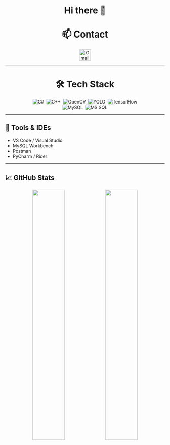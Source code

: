 <h1 align="center">Hi there 👋</h1>

<h1 align="center">📫 Contact</h1>
<p align="center">
  <a href="mailto:azbxabcd4@gmail.com">
    <img
      src="https://img.shields.io/badge/-Gmail-D14836?style=flat-square&logo=gmail&logoColor=white&logoWidth=25"
      alt="Gmail"
      style="height:36px; padding:0 8px;"
    />
  </a>
</p>

---

<h1 align="center">🛠 Tech Stack</h1>

<p align="center">
  <img src="https://img.shields.io/badge/-C%23-239120?style=flat-square&logo=c-sharp&logoWidth=40"
       alt="C#" />&nbsp;
  <img src="https://img.shields.io/badge/-C%2B%2B-00599C?style=flat-square&logo=c-plusplus&logoWidth=40"
       alt="C++" />&nbsp;
  <img src="https://img.shields.io/badge/-OpenCV-5C3EE8?style=flat-square&logo=opencv&logoWidth=40"
       alt="OpenCV" />&nbsp;
  <img src="https://img.shields.io/badge/-YOLO-FF0000?style=flat-square&logo=yolo&logoWidth=40"
       alt="YOLO" />&nbsp;
  <img src="https://img.shields.io/badge/-TensorFlow-FF6F00?style=flat-square&logo=tensorflow&logoWidth=40"
       alt="TensorFlow" />
  <br/>
  <img src="https://img.shields.io/badge/-MySQL-4479A1?style=flat-square&logo=mysql&logoWidth=40"
       alt="MySQL" />&nbsp;
  <img src="https://img.shields.io/badge/-MS%20SQL-CC2927?style=flat-square&logo=microsoft-sql-server&logoWidth=40"
       alt="MS SQL" />
</p>

---

## 🔧 Tools & IDEs

- VS Code / Visual Studio  
- MySQL Workbench  
- Postman  
- PyCharm / Rider  

---

## 📈 GitHub Stats

<p align="center">
  <img src="https://github-readme-stats.vercel.app/api?username=your-github-id&show_icons=true&theme=vue-dark" width="45%" />
  <img src="https://github-readme-stats.vercel.app/api/top-langs/?username=your-github-id&layout=compact&theme=vue-dark" width="45%" />
</p>

